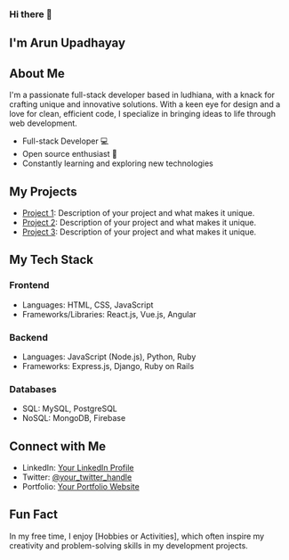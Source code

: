 ### Hi there 👋<h2> I'm Arun Upadhayay</h2>
## About Me

I'm a passionate full-stack developer based in ludhiana, with a knack for crafting unique and innovative solutions. With a keen eye for design and a love for clean, efficient code, I specialize in bringing ideas to life through web development.
- Full-stack Developer 💻
- Open source enthusiast 🌟
- Constantly learning and exploring new technologies
## My Projects

- [Project 1](link_to_project_1): Description of your project and what makes it unique.
- [Project 2](link_to_project_2): Description of your project and what makes it unique.
- [Project 3](link_to_project_3): Description of your project and what makes it unique.

## My Tech Stack

### Frontend

- Languages: HTML, CSS, JavaScript
- Frameworks/Libraries: React.js, Vue.js, Angular

### Backend

- Languages: JavaScript (Node.js), Python, Ruby
- Frameworks: Express.js, Django, Ruby on Rails

### Databases

- SQL: MySQL, PostgreSQL
- NoSQL: MongoDB, Firebase

## Connect with Me

- LinkedIn: [Your LinkedIn Profile](https://www.linkedin.com/in/yourprofile)
- Twitter: [@your_twitter_handle](https://twitter.com/your_twitter_handle)
- Portfolio: [Your Portfolio Website](https://yourportfolio.com)

## Fun Fact

In my free time, I enjoy [Hobbies or Activities], which often inspire my creativity and problem-solving skills in my development projects.
